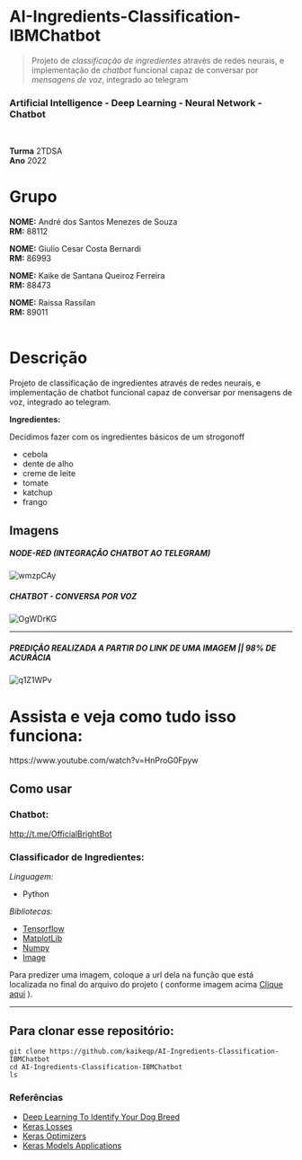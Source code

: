 # AI-Ingredients-Classification-IBMChatbot
>Projeto de *classificação de ingredientes* através de redes neurais, e implementação de *chatbot* funcional capaz de conversar por *mensagens de voz*, integrado ao telegram
### Artificial Intelligence - Deep Learning - Neural Network - Chatbot
<br>

**Turma** 2TDSA<br>
**Ano** 2022
<h1>Grupo</h1>

**NOME:** André dos Santos Menezes de Souza<br>
**RM:** 88112

**NOME:** Giulio Cesar Costa Bernardi<br>
**RM:** 86993
        
**NOME:** Kaike de Santana Queiroz Ferreira<br>
**RM:** 88473

**NOME:** Raissa Rassilan<br>
**RM:** 89011
<br><br>

<h1>Descrição</h1>

Projeto de classificação de ingredientes através de redes  neurais, e implementação de chatbot funcional capaz de conversar por mensagens de voz,
integrado ao telegram.

**Ingredientes:**

Decidimos fazer com os ingredientes básicos de um strogonoff
- cebola
- dente de alho
- creme de leite
- tomate
- katchup
- frango

## Imagens
##### NODE-RED (INTEGRAÇÃO CHATBOT AO TELEGRAM)
![wmzpCAy](https://user-images.githubusercontent.com/69649552/169067756-506a6976-27df-4218-8ae6-2e6b4e5d29c2.png)
##### CHATBOT - CONVERSA POR VOZ
![OgWDrKG](https://user-images.githubusercontent.com/69649552/169067580-b05d0bce-6e2d-4f93-b29d-05606ccee7ba.png)

----------------------------------------------------------------------------------------------------------------------------
##### PREDIÇÃO REALIZADA A PARTIR DO LINK DE UMA IMAGEM || 98% DE ACURÁCIA
![q1Z1WPv](https://user-images.githubusercontent.com/69649552/169068069-f481330c-e76b-42bd-9892-99eaf8150913.png)

<h1>Assista e veja como tudo isso funciona:</h1>
https://www.youtube.com/watch?v=HnProG0Fpyw

<br>

## Como usar 
### Chatbot:
http://t.me/OfficialBrightBot
<br>
### Classificador de Ingredientes:

*Linguagem:*
* Python

*Bibliotecas:*
* [Tensorflow](https://www.tensorflow.org/api_docs)
* [MatplotLib](https://matplotlib.org/)
* [Numpy](https://numpy.org/)
* [Image](https://pillow.readthedocs.io/en/stable/#:~:text=The%20Python%20Imaging%20Library%20adds%20image%20processing%20capabilities,data%20stored%20in%20a%20few%20basic%20pixel%20formats.)

Para predizer uma imagem, coloque a url dela na função que está localizada no final do arquivo do projeto ( conforme imagem acima <a href="#predição-realizada-a-partir-do-link-de-uma-imagem--98-de-acurácia">Clique aqui</a> ).

----------------------------------------------------------------------------------------------------------------------------

## Para clonar esse repositório:

    git clone https://github.com/kaikeqp/AI-Ingredients-Classification-IBMChatbot
    cd AI-Ingredients-Classification-IBMChatbot
    ls


### Referências 

* [Deep Learning To Identify Your Dog Breed](https://ai.plainenglish.io/using-deep-learning-to-identify-your-dog-breed-d3c8737b78b1)
* [Keras Losses](https://keras.io/api/losses/)
* [Keras Optimizers](https://keras.io/api/optimizers/)
* [Keras Models Applications](https://keras.io/api/applications/)
